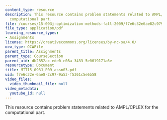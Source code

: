 ```yaml
---
content_type: resource
description: This resource contains problem statements related to AMPL/CPLEX for the
  computational part.
file: /courses/15-093j-optimization-methods-fall-2009/f7e6c32e6ae82c979a53f5361c5e6b58_MIT15_093J_F09_assn03.pdf
file_type: application/pdf
learning_resource_types:
- Assignments
license: https://creativecommons.org/licenses/by-nc-sa/4.0/
ocw_type: OCWFile
parent_title: Assignments
parent_type: CourseSection
parent_uid: db2852ac-ede0-e08a-3433-5e0619171a6e
resourcetype: Document
title: MIT15_093J_F09_assn03.pdf
uid: f7e6c32e-6ae8-2c97-9a53-f5361c5e6b58
video_files:
  video_thumbnail_file: null
video_metadata:
  youtube_id: null
---
```

This resource contains problem statements related to AMPL/CPLEX for the computational part.